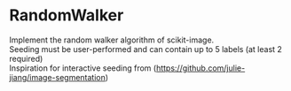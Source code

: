 # RandomWalker

Implement the random walker algorithm of scikit-image.<br/>
Seeding must be user-performed and can contain up to 5 labels (at least 2 required)<br/>
Inspiration for interactive seeding from (https://github.com/julie-jiang/image-segmentation)
